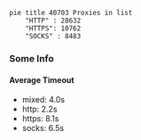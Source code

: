 
```mermaid
pie title 40703 Proxies in list
    "HTTP" : 28632
    "HTTPS": 10762
    "SOCKS" : 8483
```

### Some Info
#### Average Timeout

- mixed: 4.0s
- http: 2.2s
- https: 8.1s
- socks: 6.5s